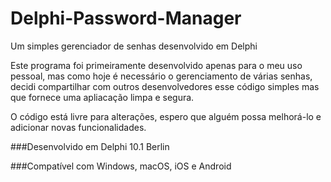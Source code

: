 # Delphi-Password-Manager
Um simples gerenciador de senhas desenvolvido em Delphi

Este programa foi primeiramente desenvolvido apenas para o meu uso pessoal, mas como hoje é necessário o gerenciamento de várias senhas, decidi compartilhar com outros desenvolvedores esse código simples mas que fornece uma apliacação limpa e segura.

O código está livre para alterações, espero que alguém possa melhorá-lo e adicionar novas funcionalidades. 


###Desenvolvido em Delphi 10.1 Berlin

###Compatível com Windows, macOS, iOS e Android 
